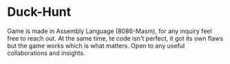 # Duck-Hunt
Game is made in Assembly Language (8086-Masm), for any inquiry feel free to reach out. At the same time, te code isn't perfect, it got its own flaws but the game works which is what matters. Open to any useful collaborations and insights.
